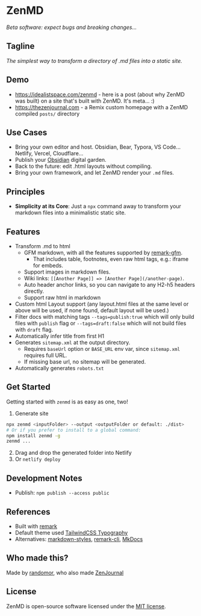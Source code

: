 # ZenMD

_Beta software: expect bugs and breaking changes..._

## Tagline

_The simplest way to transform a directory of .md files into a static site._

## Demo

- https://idealistspace.com/zenmd - here is a post (about why ZenMD was built) on a site that's built with ZenMD. It's meta... :)
- https://thezenjournal.com - a Remix custom homepage with a ZenMD compiled `posts/` directory

## Use Cases

- Bring your own editor and host. Obsidian, Bear, Typora, VS Code... Netlify, Vercel, Cloudflare...
- Publish your [Obsidian](https://obsidian.md/) digital garden.
- Back to the future: edit .html layouts without compiling.
- Bring your own framework, and let ZenMD render your `.md` files.

## Principles

- **Simplicity at its Core**: Just a `npx` command away to transform your markdown files into a minimalistic static site.

## Features

- Transform .md to html
  - GFM markdown, with all the features supported by [remark-gfm](https://github.com/remarkjs/remark-gfm).
    - That includes table, footnotes, even raw html tags, e.g.: iframe for embeds.
  - Support images in markdown files.
  - Wiki links: `[[Another Page]] => [Another Page](/another-page)`.
  - Auto header anchor links, so you can navigate to any H2-h5 headers directly.
  - Support raw html in markdown
- Custom html Layout support (any layout.html files at the same level or above will be used, if none found, default layout will be used.)
- Filter docs with matching tags `--tags=publish:true` which will only build files with `publish` flag or `--tags=draft:false` which will not build files with `draft` flag.
- Automatically infer title from first H1
- Generates `sitemap.xml` at the output directory.
  - Requires `baseUrl` option or `BASE_URL` env var, since `sitemap.xml` requires full URL.
  - If missing base url, no sitemap will be generated.
- Automatically generates `robots.txt`

## Get Started

Getting started with `zenmd` is as easy as one, two!

1. Generate site

```bash
npx zenmd <inputFolder> --output <outputFolder or default: ./dist>
# Or if you prefer to install to a global command:
npm install zenmd -g
zenmd ...
```

2. Drag and drop the generated folder into Netlify
3. Or `netlify deploy`

## Development Notes

- Publish: `npm publish --access public`

## References

- Built with [remark](https://github.com/remarkjs/remark)
- Default theme used [TailwindCSS Typography](https://tailwindcss.com/docs/typography-plugin)
- Alternatives: [markdown-styles](https://github.com/mixu/markdown-styles), [remark-cli](https://www.npmjs.com/package/remark-cli), [MkDocs](https://www.mkdocs.org/)

## Who made this?

Made by [randomor](https://x.com/randomor), who also made [ZenJournal](https://thezenjournal.com)

## License

ZenMD is open-source software licensed under the [MIT license](LICENSE).
